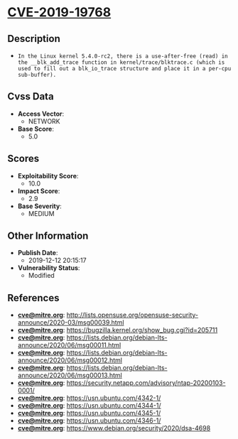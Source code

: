 
# [CVE-2019-19768](http://lists.opensuse.org/opensuse-security-announce/2020-03/msg00039.html)

## Description

- `In the Linux kernel 5.4.0-rc2, there is a use-after-free (read) in the __blk_add_trace function in kernel/trace/blktrace.c (which is used to fill out a blk_io_trace structure and place it in a per-cpu sub-buffer).`

## Cvss Data

- **Access Vector**:
  - NETWORK
- **Base Score**:
  - 5.0

## Scores

- **Exploitability Score**:
  - 10.0
- **Impact Score**:
  - 2.9
- **Base Severity**:
  - MEDIUM

## Other Information

- **Publish Date**:
  - 2019-12-12 20:15:17
- **Vulnerability Status**:
  - Modified

## References

- **cve@mitre.org**: http://lists.opensuse.org/opensuse-security-announce/2020-03/msg00039.html
- **cve@mitre.org**: https://bugzilla.kernel.org/show_bug.cgi?id=205711
- **cve@mitre.org**: https://lists.debian.org/debian-lts-announce/2020/06/msg00011.html
- **cve@mitre.org**: https://lists.debian.org/debian-lts-announce/2020/06/msg00012.html
- **cve@mitre.org**: https://lists.debian.org/debian-lts-announce/2020/06/msg00013.html
- **cve@mitre.org**: https://security.netapp.com/advisory/ntap-20200103-0001/
- **cve@mitre.org**: https://usn.ubuntu.com/4342-1/
- **cve@mitre.org**: https://usn.ubuntu.com/4344-1/
- **cve@mitre.org**: https://usn.ubuntu.com/4345-1/
- **cve@mitre.org**: https://usn.ubuntu.com/4346-1/
- **cve@mitre.org**: https://www.debian.org/security/2020/dsa-4698
